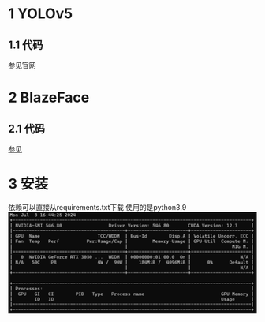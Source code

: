 # 1 YOLOv5
## 1.1 代码
参见官网
# 2 BlazeFace
## 2.1 代码
[参见](https://colab.research.google.com/github/googlesamples/mediapipe/blob/main/examples/face_detector/python/face_detector.ipynb#scrollTo=tzXuqyIBlXer)
# 3 安装
依赖可以直接从requirements.txt下载
使用的是python3.9
![img.png](img.png)
